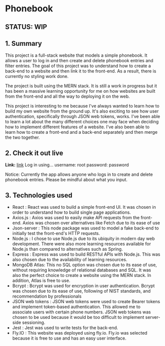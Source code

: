 # Phonebook

## STATUS: WIP

## 1. Summary
This project is a full-stack website that models a simple phonebook. It allows a user to log in and then create and delete phonebook
entries and filter entries. The goal of this project was to understand how to create a back-end to a website and then link it to the front-end. As a result, there is currently no styling work done.

The project is built using the MERN stack. It is still a work in progress but it has been a massive learning opportunity for me on how websites are built from the front-end and all the way to deploying it on the web.

This project is interesting to me because I've always wanted to learn how to build my own website from the ground up. It's also exciting to see how user authentication, specifically through JSON web tokens, works. I've been able to learn a lot about the many different choices one may face when deciding how to implement different features of a website. I've also been able to learn how to create a front-end and a back-end separately and then merge the two together.

## 2. Check it out live
**Link:** [link](https://www.rough-mountain-2988.fly.dev)
Log in using...
username: root
password: password

Notice: Currently the app allows anyone who logs in to create and delete phonebook entries. Please be mindful about what you input.

## 3. Technologies used
- React : React was used to build a simple front-end UI. It was chosen in order to understand how to build single page applications.
- Axios.js : Axios was used to easily make API requests from the front-end. Axios was chosen over alternatives like Fetch due to its ease of use
- Json-server : This node package was used to model a fake back-end to initially test the front-end's HTTP requests.
- Node.js : I chose to use Node.js due to its ubiquity in modern day web development. There were also more learning resources available for Node.js than compared to alternatives such as Spring.
- Express : Express was used to build RESTful APIs with Node.js. This was also chosen due to the availability of learning resources.
- MongoDB Atlas: This no SQL option was chosen due to its ease of use, without requiring knowledge of relational databases and SQL. It was also the perfect choice to create a website using the MERN stack. In addition, Atlas is free to use.
- Bcrypt : Bcrypt was used for encryption in user authentication. Bcrypt was chosen due to its ease of use, following of NIST standards, and recommendation by professionals
- JSON web tokens : JSON web tokens were used to create Bearer tokens and implement token-based authentication. This allowed me to associate users with certain phone numbers. JSON web tokens was chosen to be used because it would be too difficult to implement server-side sessioning.
- Jest : Jest was used to write tests for the back-end.
- Fly.IO : This website was deployed using fly.io. Fly.io was selected because it is free to use and has an easy user interface.

